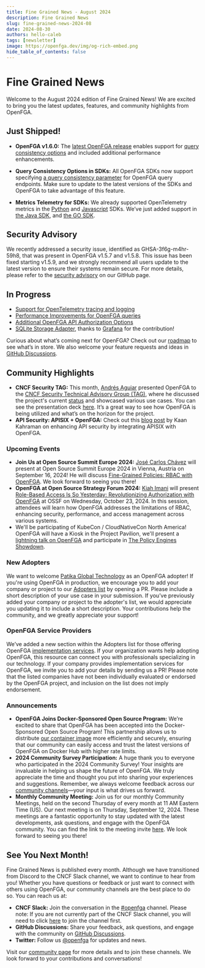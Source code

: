 ```yaml
---
title: Fine Grained News - August 2024
description: Fine Grained News
slug: fine-grained-news-2024-08
date: 2024-08-30
authors: hello-caleb
tags: [newsletter]
image: https://openfga.dev/img/og-rich-embed.png
hide_table_of_contents: false
---
```

# Fine Grained News

Welcome to the August 2024 edition of Fine Grained News! We are excited to bring you the latest updates, features, and community highlights from OpenFGA. 

## Just Shipped!

* **OpenFGA v1.6.0:** The [latest OpenFGA release](https://github.com/openfga/openfga/releases/tag/v1.6.0) enables support for [query consistency options](https://openfga.dev/docs/interacting/consistency) and included additional performance enhancements.

* **Query Consistency Options in SDKs:** All OpenFGA SDKs now support specifying [a query consistency parameter](https://openfga.dev/docs/interacting/consistency) for OpenFGA query endpoints. Make sure to update to the latest versions of the SDKs and OpenFGA to take advantage of this feature.

* **Metrics Telemetry for SDKs:** We already supported OpenTelemetry metrics in the [Python](https://github.com/openfga/python-sdk/) and [Javascript](https://github.com/openfga/js-sdk/) SDKs. We’ve just added support in [the Java SDK](https://github.com/openfga/java-sdk/releases/tag/v0.6.1), and [the GO SDK](https://github.com/openfga/go-sdk/releases/v0.6.0).

## Security Advisory

We recently addressed a security issue, identified as GHSA-3f6g-m4hr-59h8, that was present in OpenFGA v1.5.7 and v1.5.8. This issue has been fixed starting v1.5.9, and we strongly recommend all users update to the latest version to ensure their systems remain secure. For more details, please refer to the [security advisory](https://github.com/openfga/openfga/security/advisories/GHSA-3f6g-m4hr-59h8) on our GitHub page.

## In Progress

* [Support for OpenTelemetry tracing and logging](https://github.com/openfga/roadmap/issues/41)
* [Performance Improvements for OpenFGA queries](https://github.com/openfga/roadmap/issues/61)  
* [Additional OpenFGA API Authorization Options](https://github.com/openfga/roadmap/issues/30)  
* [SQLite Storage Adapter](https://github.com/openfga/roadmap/issues/56), thanks to [Grafana](https://grafana.com/) for the contribution!

Curious about what’s coming next for OpenFGA? Check out our [roadmap](https://github.com/orgs/openfga/projects/1/views/1) to see what’s in store. We also welcome your feature requests and ideas in [GitHub Discussions](https://github.com/orgs/openfga/discussions/categories/ideas).

## Community Highlights

* **CNCF Security TAG:** This month, [Andrés Aguiar](https://www.linkedin.com/in/aaguiar/) presented OpenFGA to the [CNCF Security Technical Advisory Group (TAG)](https://tag-security.cncf.io/), where he discussed the project's current [status](https://github.com/cncf/tag-security/issues/1339) and showcased various use cases. You can see the presentation deck [here](https://docs.google.com/presentation/d/1-TFfvKPi3jJ-jO-bjsHb3Soj_kKcQCf4Y_UvST7z744/edit#slide=id.p). It’s a great way to see how OpenFGA is being utilized and what’s on the horizon for the project.
* **API Security: APISIX + OpenFGA:** Check out this [blog post](https://dev.to/kaankahraman/supercharging-api-security-apisix-with-openfga-45da) by Kaan Kahraman on enhancing API security by integrating APISIX with OpenFGA.

### Upcoming Events

* **Join Us at Open Source Summit Europe 2024:** [José Carlos Chávez](https://www.linkedin.com/in/jcchavezs/) will present at Open Source Summit Europe 2024 in Vienna, Austria on September 16, 2024! He will discuss [Fine-Grained Policies: RBAC with OpenFGA](https://osseu2024.sched.com/event/1ej2u/fine-grained-policies-rbac-with-openfga-jose-carlos-chavez-okta). We look forward to seeing you there!  
* **OpenFGA at Open Source Strategy Forum 2024:** [Kiah Imani](https://www.linkedin.com/in/kiah-tolliver/) will present [Role-Based Access Is So Yesterday: Revolutionizing Authorization with OpenFGA](https://sossfusion2024.sched.com/event/1hcQa?iframe=no) at OSSF on Wednesday, October 23, 2024. In this session, attendees will learn how OpenFGA addresses the limitations of RBAC, enhancing security, performance, and access management across various systems.  
* We'll be participating of KubeCon / CloudNativeCon North America! OpenFGA will have a Kiosk in the Project Pavilion, we'll present a [lightning talk on OpenFGA](https://kccncna2024.sched.com/event/1iWA6/openfga-the-cloud-native-way-to-implement-fine-grained-authorization-project-lightning-talk) and participate in [The Policy Engines Showdown](https://kccncna2024.sched.com/event/1i7qp/the-policy-engines-showdown-gabriel-l-manor-permitio-andres-aguiar-okta-omri-gazitt-aserto-anders-eknert-styra-sarah-cecchetti-aws?iframe=no).

### New Adopters

We want to welcome [Patika Global Technology](https://patikaglobal.com/) as an OpenFGA adopter! If you're using OpenFGA in production, we encourage you to add your company or project to our [Adopters list](https://github.com/openfga/community/blob/main/ADOPTERS.md) by opening a PR. Please include a short description of your use case in your submission. If you’ve previously added your company or project to the adopter's list, we would appreciate you updating it to include a short description. Your contributions help the community, and we greatly appreciate your support!

### OpenFGA Service Providers

We’ve added a new section within the Adopters list for those offering OpenFGA [implementation services](https://github.com/openfga/community/blob/main/ADOPTERS.md#companies-offering-openfga-implementation-services). If your organization wants help adopting OpenFGA, this resource can connect you with professionals specializing in our technology. If your company provides implementation services for OpenFGA, we invite you to add your details by sending us a PR!  Please note that the listed companies have not been individually evaluated or endorsed by the OpenFGA project, and inclusion on the list does not imply endorsement.

### Announcements

* **OpenFGA Joins Docker-Sponsored Open Source Program:** We’re excited to share that OpenFGA has been accepted into the Docker-Sponsored Open Source Program! This partnership allows us to distribute [our container image](https://hub.docker.com/r/openfga/openfga) more efficiently and securely, ensuring that our community can easily access and trust the latest versions of OpenFGA on Docker Hub with higher rate limits.
* **2024 Community Survey Participation:** A huge thank you to everyone who participated in the 2024 Community Survey! Your insights are invaluable in helping us shape the future of OpenFGA. We truly appreciate the time and thought you put into sharing your experiences and suggestions. Remember, we always welcome feedback across our [community channels](https://openfga.dev/community)—your input is what drives us forward.  
* **Monthly Community Meeting:** Join us for our monthly Community Meetings, held on the second Thursday of every month at 11 AM Eastern Time (US). Our next meeting is on Thursday, September 12, 2024. These meetings are a fantastic opportunity to stay updated with the latest developments, ask questions, and engage with the OpenFGA community. You can find the link to the meeting invite [here](https://openfga.dev/docs/community\#monthly-community-meetings). We look forward to seeing you there!

## See You Next Month!

Fine Grained News is published every month. Although we have transitioned from Discord to the CNCF Slack channel, we want to continue to hear from you\! Whether you have questions or feedback or just want to connect with others using OpenFGA, our community channels are the best place to do so. You can reach us at:

* **CNCF Slack:** Join the conversation in the [#openfga](https://cloud-native.slack.com/archives/C06G1NNH47N) channel. Please note: If you are not currently part of the CNCF Slack channel, you will need to click [here](https://slack.cncf.io/) to join the channel first.  
* **GitHub Discussions:** Share your feedback, ask questions, and engage with the community on [GitHub Discussions](https://github.com/orgs/openfga/discussions).  
* **Twitter:** Follow us [@openfga](https://twitter.com/openfga) for updates and news.

Visit our [community page](https://openfga.dev/docs/community) for more details and to join these channels. We look forward to your contributions and conversations!  
